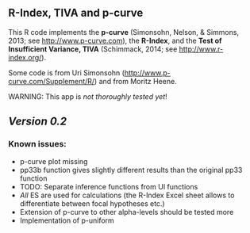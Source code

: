 ## R-Index, TIVA and p-curve

This R code implements the **p-curve** (Simonsohn, Nelson, & Simmons, 2013; see http://www.p-curve.com), the **R-Index**, and the **Test of Insufficient Variance, TIVA** (Schimmack, 2014; see http://www.r-index.org/).

Some code is from Uri Simonsohn (http://www.p-curve.com/Supplement/R/) and from Moritz Heene.

WARNING: This app is *not thoroughly tested yet*!

*Version 0.2*
---
### Known issues:

- p-curve plot missing
- pp33b function gives slightly different results than the original pp33 function
- TODO: Separate inference functions from UI functions
- *All* ES are used for calculations (the R-Index Excel sheet allows to differentiate between focal hypotheses etc.)
- Extension of p-curve to other alpha-levels should be tested more
- Implementation of p-uniform